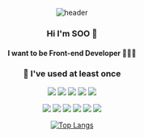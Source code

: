 <div align="center">
  
  ![header](https://capsule-render.vercel.app/api?type=waving&color=auto&height=300&section=header&text=SOO'S%20GITHUB&fontSize=90)
  
   ### Hi I'm SOO 👋
  
   #### I want to be Front-end Developer 👩🏻‍💻
  
   <!--START_SECTION:waka-->
   <!--END_SECTION:waka-->
  
   ### 🌱 I've used at least once
  
  <img src="https://img.shields.io/badge/React-61DAFB?style=flat-square&logo=React&logoColor=white"/></a>
  <img src="https://img.shields.io/badge/Typescript-3178C6?style=flat-square&logo=TypeScript&logoColor=white"/></a>
  <img src="https://img.shields.io/badge/HTML-E34F26?style=flat-square&logo=html5&logoColor=white"/></a>
  <img src="https://img.shields.io/badge/CSS-1572B6?style=flat-square&logo=css3&logoColor=white"/></a>
  <img src="https://img.shields.io/badge/Node.js-339933?style=flat-square&logo=Node.js&logoColor=white"/></a>
  
  <img src="https://img.shields.io/badge/Express-000000?style=flat-square&logo=Express&logoColor=white"/></a>
  <img src="https://img.shields.io/badge/MongoDB-47A248?style=flat-square&logo=MongoDB&logoColor=white"/></a>
  <img src="https://img.shields.io/badge/Pug-A86454?style=flat-square&logo=Pug&logoColor=white"/></a>
  <img src="https://img.shields.io/badge/Python-3776AB?style=flat-square&logo=Python&logoColor=white"/></a>
  <img src="https://img.shields.io/badge/Java-007396?style=flat-square&logo=Java&logoColor=white"/></a>
  <img src="https://img.shields.io/badge/C++-00599C?style=flat-square&logo=C%2B%2B&logoColor=white"/></a>




   [![Top Langs](https://github-readme-stats.vercel.app/api/top-langs/?username=aubepluieh3&layout=compact)](https://github.com/aubepluieh3/github-readme-stats)

</div>
